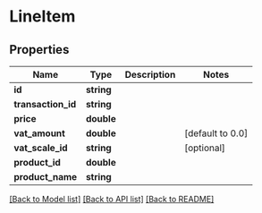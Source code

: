 # LineItem

## Properties
Name | Type | Description | Notes
------------ | ------------- | ------------- | -------------
**id** | **string** |  | 
**transaction_id** | **string** |  | 
**price** | **double** |  | 
**vat_amount** | **double** |  | [default to 0.0]
**vat_scale_id** | **string** |  | [optional] 
**product_id** | **double** |  | 
**product_name** | **string** |  | 

[[Back to Model list]](../README.md#documentation-for-models) [[Back to API list]](../README.md#documentation-for-api-endpoints) [[Back to README]](../README.md)



